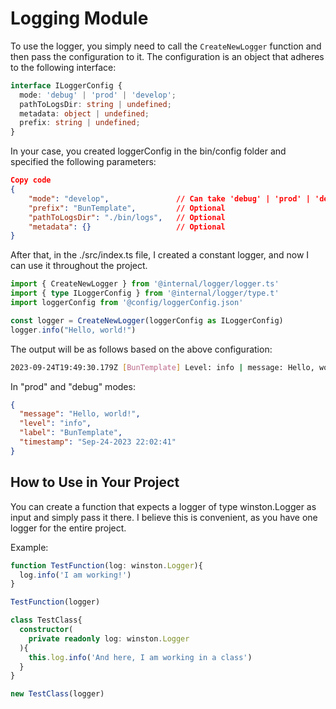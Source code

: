 # Logging Module

To use the logger, you simply need to call the `CreateNewLogger` function and then pass the configuration to it. The configuration is an object that adheres to the following interface:

```typescript
interface ILoggerConfig {
  mode: 'debug' | 'prod' | 'develop';
  pathToLogsDir: string | undefined;
  metadata: object | undefined;
  prefix: string | undefined;
}
```

In your case, you created loggerConfig in the bin/config folder and specified the following parameters:

```json
Copy code
{
    "mode": "develop",               // Can take 'debug' | 'prod' | 'develop'
    "prefix": "BunTemplate",         // Optional
    "pathToLogsDir": "./bin/logs",   // Optional
    "metadata": {}                   // Optional
}
```

After that, in the ./src/index.ts file, I created a constant logger, and now I can use it throughout the project.

```typescript
import { CreateNewLogger } from '@internal/logger/logger.ts'
import { type ILoggerConfig } from '@internal/logger/type.t'
import loggerConfig from '@config/loggerConfig.json'

const logger = CreateNewLogger(loggerConfig as ILoggerConfig)
logger.info("Hello, world!")
```

The output will be as follows based on the above configuration:

```bash
2023-09-24T19:49:30.179Z [BunTemplate] Level: info | message: Hello, world!
```

In "prod" and "debug" modes:

```json
{
  "message": "Hello, world!",
  "level": "info",
  "label": "BunTemplate",
  "timestamp": "Sep-24-2023 22:02:41"
}
```

## How to Use in Your Project

You can create a function that expects a logger of type winston.Logger as input and simply pass it there. I believe this is convenient, as you have one logger for the entire project.

Example:

```typescript
function TestFunction(log: winston.Logger){
  log.info('I am working!')
}

TestFunction(logger)

class TestClass{
  constructor(
    private readonly log: winston.Logger
  ){
    this.log.info('And here, I am working in a class')
  }
}

new TestClass(logger)
```
